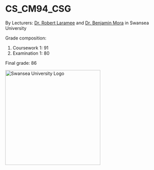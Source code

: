 # CS_CM94_CSG

By Lecturers: 
[Dr. Robert Laramee](http://www.swansea.ac.uk/staff/science/computer-science/r.s.laramee/) and [Dr. Benjamin Mora](http://www.swansea.ac.uk/staff/science/computer-science/b.mora/) in Swansea University

Grade composition:
   1. Coursework 1: 91
   2. Examination 1: 80

Final grade:  86

<img src="http://share.wangqiru.com/j9VgtP+" alt="Swansea University Logo" width="300px">
